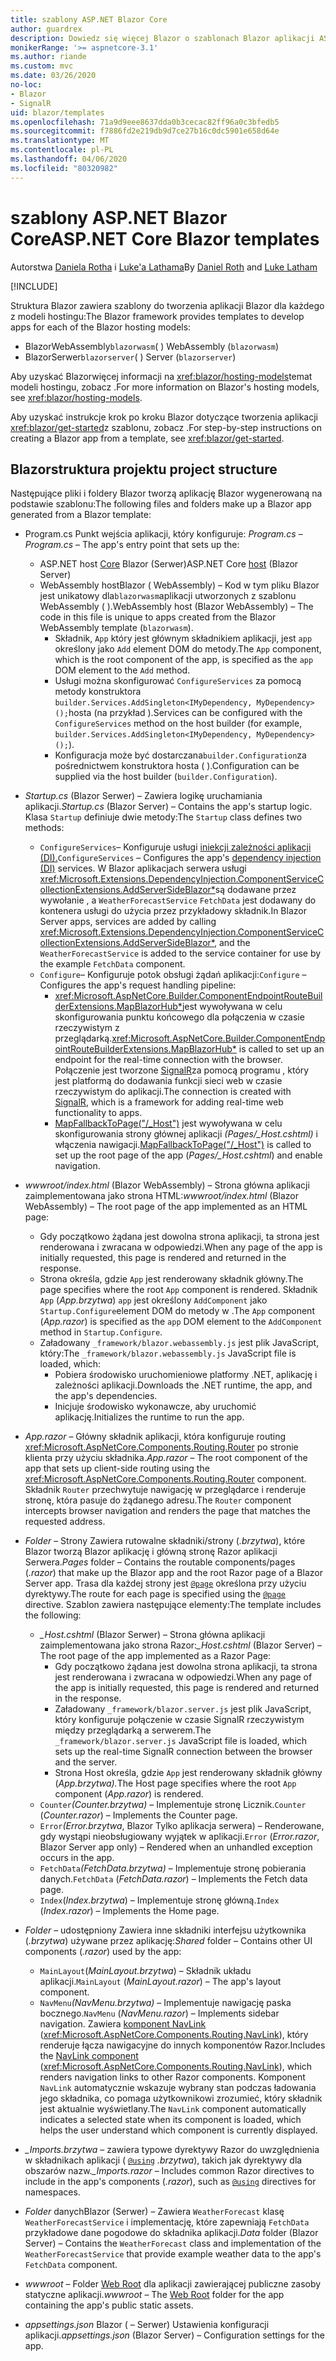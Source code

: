 ```yaml
---
title: szablony ASP.NET Blazor Core
author: guardrex
description: Dowiedz się więcej Blazor o szablonach Blazor aplikacji ASP.NET Core i strukturze projektu.
monikerRange: '>= aspnetcore-3.1'
ms.author: riande
ms.custom: mvc
ms.date: 03/26/2020
no-loc:
- Blazor
- SignalR
uid: blazor/templates
ms.openlocfilehash: 71a9d9eee8637dda0b3cecac82ff96a0c3bfedb5
ms.sourcegitcommit: f7886fd2e219db9d7ce27b16c0dc5901e658d64e
ms.translationtype: MT
ms.contentlocale: pl-PL
ms.lasthandoff: 04/06/2020
ms.locfileid: "80320982"
---
```

# <a name="aspnet-core-opno-locblazor-templates"></a><span data-ttu-id="01a48-103">szablony ASP.NET Blazor Core</span><span class="sxs-lookup"><span data-stu-id="01a48-103">ASP.NET Core Blazor templates</span></span>

<span data-ttu-id="01a48-104">Autorstwa [Daniela Rotha](https://github.com/danroth27) i [Luke'a Lathama](https://github.com/guardrex)</span><span class="sxs-lookup"><span data-stu-id="01a48-104">By [Daniel Roth](https://github.com/danroth27) and [Luke Latham](https://github.com/guardrex)</span></span>

[!INCLUDE[](~/includes/blazorwasm-preview-notice.md)]

<span data-ttu-id="01a48-105">Struktura Blazor zawiera szablony do tworzenia aplikacji Blazor dla każdego z modeli hostingu:</span><span class="sxs-lookup"><span data-stu-id="01a48-105">The Blazor framework provides templates to develop apps for each of the Blazor hosting models:</span></span>

* Blazor<span data-ttu-id="01a48-106">WebAssembly`blazorwasm`( )</span><span class="sxs-lookup"><span data-stu-id="01a48-106"> WebAssembly (`blazorwasm`)</span></span>
* Blazor<span data-ttu-id="01a48-107">Serwer`blazorserver`( )</span><span class="sxs-lookup"><span data-stu-id="01a48-107"> Server (`blazorserver`)</span></span>

<span data-ttu-id="01a48-108">Aby uzyskać Blazorwięcej informacji na <xref:blazor/hosting-models>temat modeli hostingu, zobacz .</span><span class="sxs-lookup"><span data-stu-id="01a48-108">For more information on Blazor's hosting models, see <xref:blazor/hosting-models>.</span></span>

<span data-ttu-id="01a48-109">Aby uzyskać instrukcje krok po kroku Blazor dotyczące tworzenia aplikacji <xref:blazor/get-started>z szablonu, zobacz .</span><span class="sxs-lookup"><span data-stu-id="01a48-109">For step-by-step instructions on creating a Blazor app from a template, see <xref:blazor/get-started>.</span></span>

## <a name="opno-locblazor-project-structure"></a>Blazor<span data-ttu-id="01a48-110">struktura projektu</span><span class="sxs-lookup"><span data-stu-id="01a48-110"> project structure</span></span>

<span data-ttu-id="01a48-111">Następujące pliki i foldery Blazor tworzą aplikację Blazor wygenerowaną na podstawie szablonu:</span><span class="sxs-lookup"><span data-stu-id="01a48-111">The following files and folders make up a Blazor app generated from a Blazor template:</span></span>

* <span data-ttu-id="01a48-112">Program.cs Punkt wejścia aplikacji, który konfiguruje: *Program.cs* &ndash;</span><span class="sxs-lookup"><span data-stu-id="01a48-112">*Program.cs* &ndash; The app's entry point that sets up the:</span></span>

  * <span data-ttu-id="01a48-113">ASP.NET host [Core](xref:fundamentals/host/generic-host) Blazor (Serwer)</span><span class="sxs-lookup"><span data-stu-id="01a48-113">ASP.NET Core [host](xref:fundamentals/host/generic-host) (Blazor Server)</span></span>
  * <span data-ttu-id="01a48-114">WebAssembly hostBlazor ( WebAssembly) &ndash; Kod w tym pliku Blazor jest unikatowy dla`blazorwasm`aplikacji utworzonych z szablonu WebAssembly ( ).</span><span class="sxs-lookup"><span data-stu-id="01a48-114">WebAssembly host (Blazor WebAssembly) &ndash; The code in this file is unique to apps created from the Blazor WebAssembly template (`blazorwasm`).</span></span>
    * <span data-ttu-id="01a48-115">Składnik, `App` który jest głównym składnikiem aplikacji, jest `app` określony jako `Add` element DOM do metody.</span><span class="sxs-lookup"><span data-stu-id="01a48-115">The `App` component, which is the root component of the app, is specified as the `app` DOM element to the `Add` method.</span></span>
    * <span data-ttu-id="01a48-116">Usługi można skonfigurować `ConfigureServices` za pomocą metody konstruktora `builder.Services.AddSingleton<IMyDependency, MyDependency>();`hosta (na przykład ).</span><span class="sxs-lookup"><span data-stu-id="01a48-116">Services can be configured with the `ConfigureServices` method on the host builder (for example, `builder.Services.AddSingleton<IMyDependency, MyDependency>();`).</span></span>
    * <span data-ttu-id="01a48-117">Konfiguracja może być dostarczana`builder.Configuration`za pośrednictwem konstruktora hosta ( ).</span><span class="sxs-lookup"><span data-stu-id="01a48-117">Configuration can be supplied via the host builder (`builder.Configuration`).</span></span>

* <span data-ttu-id="01a48-118">*Startup.cs* (Blazor Serwer) &ndash; Zawiera logikę uruchamiania aplikacji.</span><span class="sxs-lookup"><span data-stu-id="01a48-118">*Startup.cs* (Blazor Server) &ndash; Contains the app's startup logic.</span></span> <span data-ttu-id="01a48-119">Klasa `Startup` definiuje dwie metody:</span><span class="sxs-lookup"><span data-stu-id="01a48-119">The `Startup` class defines two methods:</span></span>

  * <span data-ttu-id="01a48-120">`ConfigureServices`&ndash; Konfiguruje usługi [iniekcji zależności aplikacji (DI).](xref:fundamentals/dependency-injection)</span><span class="sxs-lookup"><span data-stu-id="01a48-120">`ConfigureServices` &ndash; Configures the app's [dependency injection (DI)](xref:fundamentals/dependency-injection) services.</span></span> <span data-ttu-id="01a48-121">W Blazor aplikacjach serwera usługi <xref:Microsoft.Extensions.DependencyInjection.ComponentServiceCollectionExtensions.AddServerSideBlazor*>są dodawane przez wywołanie , a `WeatherForecastService` `FetchData` jest dodawany do kontenera usługi do użycia przez przykładowy składnik.</span><span class="sxs-lookup"><span data-stu-id="01a48-121">In Blazor Server apps, services are added by calling <xref:Microsoft.Extensions.DependencyInjection.ComponentServiceCollectionExtensions.AddServerSideBlazor*>, and the `WeatherForecastService` is added to the service container for use by the example `FetchData` component.</span></span>
  * <span data-ttu-id="01a48-122">`Configure`&ndash; Konfiguruje potok obsługi żądań aplikacji:</span><span class="sxs-lookup"><span data-stu-id="01a48-122">`Configure` &ndash; Configures the app's request handling pipeline:</span></span>
    * <span data-ttu-id="01a48-123"><xref:Microsoft.AspNetCore.Builder.ComponentEndpointRouteBuilderExtensions.MapBlazorHub*>jest wywoływana w celu skonfigurowania punktu końcowego dla połączenia w czasie rzeczywistym z przeglądarką.</span><span class="sxs-lookup"><span data-stu-id="01a48-123"><xref:Microsoft.AspNetCore.Builder.ComponentEndpointRouteBuilderExtensions.MapBlazorHub*> is called to set up an endpoint for the real-time connection with the browser.</span></span> <span data-ttu-id="01a48-124">Połączenie jest tworzone [SignalR](xref:signalr/introduction)za pomocą programu , który jest platformą do dodawania funkcji sieci web w czasie rzeczywistym do aplikacji.</span><span class="sxs-lookup"><span data-stu-id="01a48-124">The connection is created with [SignalR](xref:signalr/introduction), which is a framework for adding real-time web functionality to apps.</span></span>
    * <span data-ttu-id="01a48-125">[MapFallbackToPage("/_Host")](xref:Microsoft.AspNetCore.Builder.RazorPagesEndpointRouteBuilderExtensions.MapFallbackToPage*) jest wywoływana w celu skonfigurowania strony głównej aplikacji *(Pages/_Host.cshtml)* i włączenia nawigacji.</span><span class="sxs-lookup"><span data-stu-id="01a48-125">[MapFallbackToPage("/_Host")](xref:Microsoft.AspNetCore.Builder.RazorPagesEndpointRouteBuilderExtensions.MapFallbackToPage*) is called to set up the root page of the app (*Pages/_Host.cshtml*) and enable navigation.</span></span>

* <span data-ttu-id="01a48-126">*wwwroot/index.html* (Blazor WebAssembly) &ndash; Strona główna aplikacji zaimplementowana jako strona HTML:</span><span class="sxs-lookup"><span data-stu-id="01a48-126">*wwwroot/index.html* (Blazor WebAssembly) &ndash; The root page of the app implemented as an HTML page:</span></span>
  * <span data-ttu-id="01a48-127">Gdy początkowo żądana jest dowolna strona aplikacji, ta strona jest renderowana i zwracana w odpowiedzi.</span><span class="sxs-lookup"><span data-stu-id="01a48-127">When any page of the app is initially requested, this page is rendered and returned in the response.</span></span>
  * <span data-ttu-id="01a48-128">Strona określa, gdzie `App` jest renderowany składnik główny.</span><span class="sxs-lookup"><span data-stu-id="01a48-128">The page specifies where the root `App` component is rendered.</span></span> <span data-ttu-id="01a48-129">Składnik `App` (*App.brzytwa*) `app` jest określony `AddComponent` jako `Startup.Configure`element DOM do metody w .</span><span class="sxs-lookup"><span data-stu-id="01a48-129">The `App` component (*App.razor*) is specified as the `app` DOM element to the `AddComponent` method in `Startup.Configure`.</span></span>
  * <span data-ttu-id="01a48-130">Załadowany `_framework/blazor.webassembly.js` jest plik JavaScript, który:</span><span class="sxs-lookup"><span data-stu-id="01a48-130">The `_framework/blazor.webassembly.js` JavaScript file is loaded, which:</span></span>
    * <span data-ttu-id="01a48-131">Pobiera środowisko uruchomieniowe platformy .NET, aplikację i zależności aplikacji.</span><span class="sxs-lookup"><span data-stu-id="01a48-131">Downloads the .NET runtime, the app, and the app's dependencies.</span></span>
    * <span data-ttu-id="01a48-132">Inicjuje środowisko wykonawcze, aby uruchomić aplikację.</span><span class="sxs-lookup"><span data-stu-id="01a48-132">Initializes the runtime to run the app.</span></span>

* <span data-ttu-id="01a48-133">*App.razor* &ndash; Główny składnik aplikacji, która konfiguruje routing <xref:Microsoft.AspNetCore.Components.Routing.Router> po stronie klienta przy użyciu składnika.</span><span class="sxs-lookup"><span data-stu-id="01a48-133">*App.razor* &ndash; The root component of the app that sets up client-side routing using the <xref:Microsoft.AspNetCore.Components.Routing.Router> component.</span></span> <span data-ttu-id="01a48-134">Składnik `Router` przechwytuje nawigację w przeglądarce i renderuje stronę, która pasuje do żądanego adresu.</span><span class="sxs-lookup"><span data-stu-id="01a48-134">The `Router` component intercepts browser navigation and renders the page that matches the requested address.</span></span>

* <span data-ttu-id="01a48-135">*Folder* &ndash; Strony Zawiera rutowalne składniki/strony (*.brzytwa*), które Blazor tworzą Blazor aplikację i główną stronę Razor aplikacji Serwera.</span><span class="sxs-lookup"><span data-stu-id="01a48-135">*Pages* folder &ndash; Contains the routable components/pages (*.razor*) that make up the Blazor app and the root Razor page of a Blazor Server app.</span></span> <span data-ttu-id="01a48-136">Trasa dla każdej strony jest [`@page`](xref:mvc/views/razor#page) określona przy użyciu dyrektywy.</span><span class="sxs-lookup"><span data-stu-id="01a48-136">The route for each page is specified using the [`@page`](xref:mvc/views/razor#page) directive.</span></span> <span data-ttu-id="01a48-137">Szablon zawiera następujące elementy:</span><span class="sxs-lookup"><span data-stu-id="01a48-137">The template includes the following:</span></span>
  * <span data-ttu-id="01a48-138">*_Host.cshtml* (Blazor Serwer) &ndash; Strona główna aplikacji zaimplementowana jako strona Razor:</span><span class="sxs-lookup"><span data-stu-id="01a48-138">*_Host.cshtml* (Blazor Server) &ndash; The root page of the app implemented as a Razor Page:</span></span>
    * <span data-ttu-id="01a48-139">Gdy początkowo żądana jest dowolna strona aplikacji, ta strona jest renderowana i zwracana w odpowiedzi.</span><span class="sxs-lookup"><span data-stu-id="01a48-139">When any page of the app is initially requested, this page is rendered and returned in the response.</span></span>
    * <span data-ttu-id="01a48-140">Załadowany `_framework/blazor.server.js` jest plik JavaScript, który konfiguruje połączenie w czasie SignalR rzeczywistym między przeglądarką a serwerem.</span><span class="sxs-lookup"><span data-stu-id="01a48-140">The `_framework/blazor.server.js` JavaScript file is loaded, which sets up the real-time SignalR connection between the browser and the server.</span></span>
    * <span data-ttu-id="01a48-141">Strona Host określa, gdzie `App` jest renderowany składnik główny (*App.brzytwa).*</span><span class="sxs-lookup"><span data-stu-id="01a48-141">The Host page specifies where the root `App` component (*App.razor*) is rendered.</span></span>
  * <span data-ttu-id="01a48-142">`Counter`*(Counter.brzytwa)* &ndash; Implementuje stronę Licznik.</span><span class="sxs-lookup"><span data-stu-id="01a48-142">`Counter` (*Counter.razor*) &ndash; Implements the Counter page.</span></span>
  * <span data-ttu-id="01a48-143">`Error`*(Error.brzytwa*, Blazor Tylko aplikacja serwera) &ndash; Renderowane, gdy wystąpi nieobsługiowany wyjątek w aplikacji.</span><span class="sxs-lookup"><span data-stu-id="01a48-143">`Error` (*Error.razor*, Blazor Server app only) &ndash; Rendered when an unhandled exception occurs in the app.</span></span>
  * <span data-ttu-id="01a48-144">`FetchData`*(FetchData.brzytwa)* &ndash; Implementuje stronę pobierania danych.</span><span class="sxs-lookup"><span data-stu-id="01a48-144">`FetchData` (*FetchData.razor*) &ndash; Implements the Fetch data page.</span></span>
  * <span data-ttu-id="01a48-145">`Index`(*Index.brzytwa*) &ndash; Implementuje stronę główną.</span><span class="sxs-lookup"><span data-stu-id="01a48-145">`Index` (*Index.razor*) &ndash; Implements the Home page.</span></span>

* <span data-ttu-id="01a48-146">*Folder* &ndash; udostępniony Zawiera inne składniki interfejsu użytkownika (*.brzytwa*) używane przez aplikację:</span><span class="sxs-lookup"><span data-stu-id="01a48-146">*Shared* folder &ndash; Contains other UI components (*.razor*) used by the app:</span></span>
  * <span data-ttu-id="01a48-147">`MainLayout`(*MainLayout.brzytwa*) &ndash; Składnik układu aplikacji.</span><span class="sxs-lookup"><span data-stu-id="01a48-147">`MainLayout` (*MainLayout.razor*) &ndash; The app's layout component.</span></span>
  * <span data-ttu-id="01a48-148">`NavMenu`*(NavMenu.brzytwa)* &ndash; Implementuje nawigację paska bocznego.</span><span class="sxs-lookup"><span data-stu-id="01a48-148">`NavMenu` (*NavMenu.razor*) &ndash; Implements sidebar navigation.</span></span> <span data-ttu-id="01a48-149">Zawiera [komponent NavLink](xref:blazor/routing#navlink-component) (<xref:Microsoft.AspNetCore.Components.Routing.NavLink>), który renderuje łącza nawigacyjne do innych komponentów Razor.</span><span class="sxs-lookup"><span data-stu-id="01a48-149">Includes the [NavLink component](xref:blazor/routing#navlink-component) (<xref:Microsoft.AspNetCore.Components.Routing.NavLink>), which renders navigation links to other Razor components.</span></span> <span data-ttu-id="01a48-150">Komponent `NavLink` automatycznie wskazuje wybrany stan podczas ładowania jego składnika, co pomaga użytkownikowi zrozumieć, który składnik jest aktualnie wyświetlany.</span><span class="sxs-lookup"><span data-stu-id="01a48-150">The `NavLink` component automatically indicates a selected state when its component is loaded, which helps the user understand which component is currently displayed.</span></span>

* <span data-ttu-id="01a48-151">*_Imports.brzytwa* &ndash; zawiera typowe dyrektywy Razor do uwzględnienia w składnikach aplikacji ( [`@using`](xref:mvc/views/razor#using) *.brzytwa*), takich jak dyrektywy dla obszarów nazw.</span><span class="sxs-lookup"><span data-stu-id="01a48-151">*_Imports.razor* &ndash; Includes common Razor directives to include in the app's components (*.razor*), such as [`@using`](xref:mvc/views/razor#using) directives for namespaces.</span></span>

* <span data-ttu-id="01a48-152">*Folder* danychBlazor (Serwer) &ndash; Zawiera `WeatherForecast` klasę `WeatherForecastService` i implementację, które zapewniają `FetchData` przykładowe dane pogodowe do składnika aplikacji.</span><span class="sxs-lookup"><span data-stu-id="01a48-152">*Data* folder (Blazor Server) &ndash; Contains the `WeatherForecast` class and implementation of the `WeatherForecastService` that provide example weather data to the app's `FetchData` component.</span></span>

* <span data-ttu-id="01a48-153">*wwwroot* &ndash; Folder [Web Root](xref:fundamentals/index#web-root) dla aplikacji zawierającej publiczne zasoby statyczne aplikacji.</span><span class="sxs-lookup"><span data-stu-id="01a48-153">*wwwroot* &ndash; The [Web Root](xref:fundamentals/index#web-root) folder for the app containing the app's public static assets.</span></span>

* <span data-ttu-id="01a48-154">*appsettings.json* Blazor ( &ndash; Serwer) Ustawienia konfiguracji aplikacji.</span><span class="sxs-lookup"><span data-stu-id="01a48-154">*appsettings.json* (Blazor Server) &ndash; Configuration settings for the app.</span></span>
